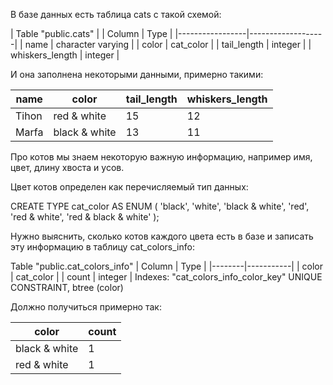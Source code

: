 В базе данных есть таблица cats с такой схемой:

|         Table "public.cats"         |
|     Column      |       Type        |
|-----------------|-------------------|
| name            | character varying |
| color           | cat_color         |
| tail_length     | integer           |
| whiskers_length | integer           | 

И она заполнена некоторыми данными, примерно такими:

| name  |     color     | tail_length | whiskers_length |
|-------|---------------|-------------|-----------------|
| Tihon | red & white   |          15 |              12 |
| Marfa | black & white |          13 |              11 |

Про котов мы знаем некоторую важную информацию, например имя, цвет, длину хвоста и усов.

Цвет котов определен как перечисляемый тип данных:

CREATE TYPE cat_color AS ENUM (
    'black',
    'white',
    'black & white',
    'red',
    'red & white',
    'red & black & white'
);

Нужно выяснить, сколько котов каждого цвета есть в базe и записать эту информацию в таблицу cat_colors_info:

Table "public.cat_colors_info"
| Column |   Type    |
|--------|-----------|
| color  | cat_color |
| count  | integer   |
Indexes:
    "cat_colors_info_color_key" UNIQUE CONSTRAINT, btree (color)

Должно получиться примерно так:

|        color        | count |
|---------------------|-------|
| black & white       |    1  |
| red & white         |    1  |
